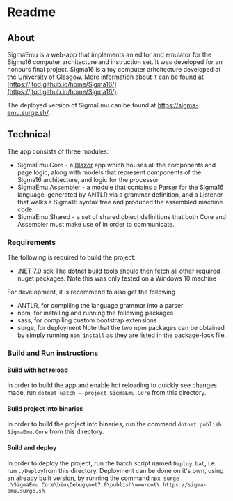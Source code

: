 # Readme

## About
SigmaEmu is a web-app that implements an editor and emulator for the Sigma16 computer architecture and instruction set. It was developed for an honours final project. Sigma16 is a toy computer arhcitecture developed at the University of Glasgow. More information about it can be found at [https://jtod.github.io/home/Sigma16/](https://jtod.github.io/home/Sigma16/).

The deployed version of SigmaEmu can be found at https://sigma-emu.surge.sh/.

## Technical
The app consists of three modules:
 - SigmaEmu.Core - a [Blazor](https://dotnet.microsoft.com/en-us/apps/aspnet/web-apps/blazor) app which houses all the components and page logic, along with models that represent components of the Sigma16 architecture, and logic for the processor
 - SigmaEmu.Assembler - a module that contains a Parser for the Sigma16 language, generated by ANTLR via a grammar definition, and a Listener that walks a Sigma16 syntax tree and produced the assembled machine code.
 - SigmaEmu.Shared - a set of shared object definitions that both Core and Assembler must make use of in order to communicate.

### Requirements
The following is required to build the project:
 - .NET 7.0 sdk
The dotnet build tools should then fetch all other required nuget packages.
Note this was only tested on a Windows 10 machine

For development, it is recommend to also get the following
 - ANTLR, for compiling the language grammar into a parser
 - npm, for installing and running the following packages
 - sass, for compiling custom bootstrap extensions
 - surge, for deployment
Note that the two npm packages can be obtained by simply running `npm install` as they are listed in the package-lock file.

### Build and Run instructions
#### Build with hot reload
In order to build the app and enable hot reloading to quickly see changes made, run `dotnet watch --project SigmaEmu.Core` from this directory.

#### Build project into binaries
In order to build the project into binaries, run the command `dotnet publish SigmaEmu.Core` from this directory.

#### Build and deploy
In order to deploy the project, run the batch script named `Deploy.bat`, i.e. run `./Deploy`from this directory. Deployment can be done on it's own, using an already built version, by running the command `npx surge .\SigmaEmu.Core\bin\Debug\net7.0\publish\wwwroot\ https://sigma-emu.surge.sh`
